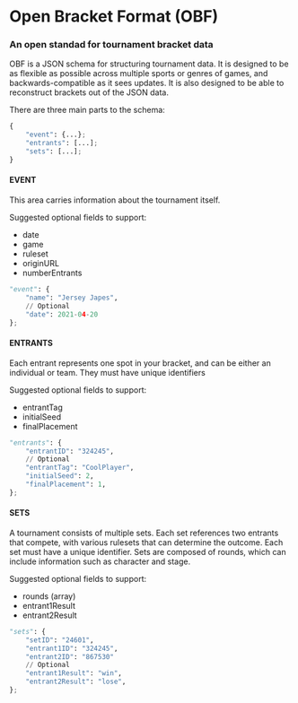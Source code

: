 # Open Bracket Format (OBF)
### An open standad for tournament bracket data

OBF is a JSON schema for structuring tournament data. It is designed to be as flexible as possible across multiple sports or genres of games, and backwards-compatible as it sees updates. It is also designed to be able to reconstruct brackets out of the JSON data.

There are three main parts to the schema:

```py
{
    "event": {...};
    "entrants": [...];
    "sets": [...];
}
```


#### EVENT
This area carries information about the tournament itself.

Suggested optional fields to support:
- date
- game
- ruleset
- originURL
- numberEntrants

```py
"event": {
    "name": "Jersey Japes",
    // Optional
    "date": 2021-04-20
};
```

#### ENTRANTS
Each entrant represents one spot in your bracket, and can be either an individual or team. They must have unique identifiers

Suggested optional fields to support:
- entrantTag
- initialSeed
- finalPlacement


```py
"entrants": {
    "entrantID": "324245",
    // Optional
    "entrantTag": "CoolPlayer",
    "initialSeed": 2,
    "finalPlacement": 1,
};
```

#### SETS
A tournament consists of multiple sets. Each set references two entrants that compete, with various rulesets that can determine the outcome. Each set must have a unique identifier. Sets are composed of rounds, which can include information such as character and stage.

Suggested optional fields to support:
- rounds (array)
- entrant1Result
- entrant2Result


```py
"sets": {
    "setID": "24601",
    "entrant1ID": "324245",
    "entrant2ID": "867530"
    // Optional
    "entrant1Result": "win",
    "entrant2Result": "lose",
};
```
